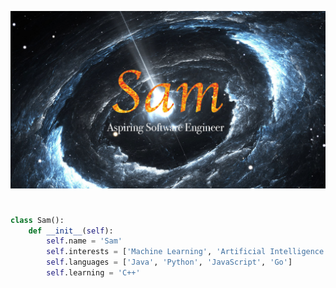![Pulsar](/images/name.jpg)

<h1 style="text-align:center"></h1>

```py
class Sam():
    def __init__(self):
        self.name = 'Sam'
        self.interests = ['Machine Learning', 'Artificial Intelligence']
        self.languages = ['Java', 'Python', 'JavaScript', 'Go']
        self.learning = 'C++'
```

<a href="https://discord.com">
<img 
    style="display: block;
            margin-left: 315px;
            margin-right: 315px;" 
    src="https://cdn4.iconfinder.com/data/icons/logos-and-brands/512/91_Discord_logo_logos-512.png" 
    alt="Discord Logo" 
    height=36/>
</a>